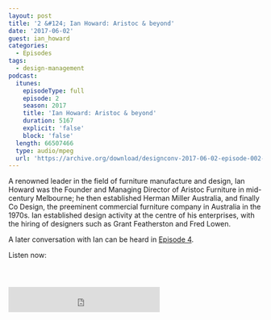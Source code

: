 ```yaml
---
layout: post
title: '2 &#124; Ian Howard: Aristoc & beyond'
date: '2017-06-02'
guest: ian_howard
categories:
  - Episodes
tags:
  - design-management
podcast:
  itunes:
    episodeType: full
    episode: 2
    season: 2017
    title: 'Ian Howard: Aristoc & beyond'
    duration: 5167
    explicit: 'false'
    block: 'false'
  length: 66507466
  type: audio/mpeg
  url: 'https://archive.org/download/designconv-2017-06-02-episode-002-ian-howard/2017-06-02-episode-002-ian-howard.mp3'
---
```


A renowned leader in the field of furniture manufacture and design, Ian Howard
was the Founder and Managing Director of Aristoc Furniture in mid-century
Melbourne; he then established Herman Miller Australia, and finally Co Design,
the preeminent commercial furniture company in Australia in the 1970s. Ian
established design activity at the centre of his enterprises, with the hiring of
designers such as Grant Featherston and Fred Lowen.

A later conversation with Ian can be heard in [Episode
4](/episodes/2017/episode-004-ian-howard/).

Listen now:
<div class="responsive-embed" style="padding-top: 8%;">
  <!--suppress HtmlUnknownAttribute, HtmlDeprecatedAttribute -->
  <iframe src="https://archive.org/embed/designconv-2017-06-02-episode-002-ian-howard" class="responsive-embed-item" height="50" frameborder="0" webkitallowfullscreen="true" mozallowfullscreen="true" allowfullscreen></iframe>
</div>
